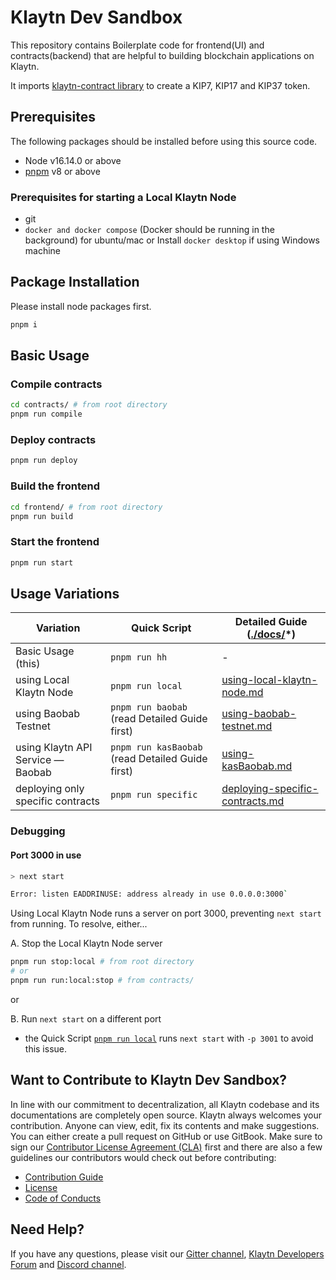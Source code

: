 # Klaytn Dev Sandbox

This repository contains Boilerplate code for frontend(UI) and contracts(backend) that are helpful to building blockchain applications on Klaytn.

It imports [klaytn-contract library](https://github.com/klaytn/klaytn-contracts/tree/master/contracts) to create a KIP7, KIP17 and KIP37 token.

## Prerequisites

The following packages should be installed before using this source code.

- Node v16.14.0 or above
- [pnpm](https://pnpm.io/installation) v8 or above

### Prerequisites for starting a Local Klaytn Node

- git
- `docker and docker compose` (Docker should be running in the background) for ubuntu/mac or Install `docker desktop` if using Windows machine

## Package Installation

Please install node packages first.

```bash
pnpm i
```

## Basic Usage

### Compile contracts

```bash
cd contracts/ # from root directory
pnpm run compile
```

### Deploy contracts

```bash
pnpm run deploy
```

### Build the frontend

```bash
cd frontend/ # from root directory
pnpm run build
```

### Start the frontend

```bash
pnpm run start
```

## Usage Variations

| Variation                         | Quick Script                                     | Detailed Guide ([./docs/](./docs/)*)                                      |
|-----------------------------------|--------------------------------------------------|---------------------------------------------------------------------------|
| Basic Usage (this)                | `pnpm run hh`                                    | -                                                                         |
| using Local Klaytn Node           | `pnpm run local`                                 | [using-local-klaytn-node.md](./docs/using-local-klaytn-node.md)           |
| using Baobab Testnet              | `pnpm run baobab` (read Detailed Guide first)    | [using-baobab-testnet.md](./docs/using-baobab-testnet.md)                 |
| using Klaytn API Service — Baobab | `pnpm run kasBaobab` (read Detailed Guide first) | [using-kasBaobab.md](./docs/using-kasBaobab.md)                           |
| deploying only specific contracts | `pnpm run specific`                              | [deploying-specific-contracts.md](./docs/deploying-specific-contracts.md) |

### Debugging

#### Port 3000 in use

```bash
> next start

Error: listen EADDRINUSE: address already in use 0.0.0.0:3000`
```

Using Local Klaytn Node runs a server on port 3000, preventing `next start` from running. To resolve, either...

A. Stop the Local Klaytn Node server

```bash
pnpm run stop:local # from root directory
# or
pnpm run run:local:stop # from contracts/
```

or

B. Run `next start` on a different port

- the Quick Script [`pnpm run local`](./scripts/local.sh) runs `next start` with `-p 3001` to avoid this issue.

## Want to Contribute to Klaytn Dev Sandbox? <a id="want-to-contribute"></a>

In line with our commitment to decentralization, all Klaytn codebase and its documentations are completely open source. Klaytn always welcomes your contribution. Anyone can view, edit, fix its contents and make suggestions. You can either create a pull request on GitHub or use GitBook. Make sure to sign our [Contributor License Agreement (CLA)](https://cla-assistant.io/klaytn/klaytn-dev-sandbox) first and there are also a few guidelines our contributors would check out before contributing:

- [Contribution Guide](./CONTRIBUTING.md)
- [License](./LICENSE)
- [Code of Conducts](./code-of-conduct.md)

## Need Help? <a href="#need-help" id="need-help"></a>

If you have any questions, please visit our [Gitter channel](https://gitter.im/klaytn/klaytn-dev-sandbox?utm_source=share-link&utm_medium=link&utm_campaign=share-link), [Klaytn Developers Forum](https://forum.klaytn.com/) and [Discord channel](https://discord.gg/mWsHFqN5Zf).
